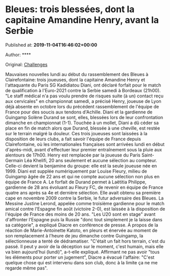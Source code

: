 
# Bleues: trois blessées, dont la capitaine Amandine Henry, avant la Serbie

Published at: **2019-11-04T16:46:02+00:00**

Author: ****

Original: [Challenges](https://www.challenges.fr/sport/bleues-la-capitaine-amandine-henry-declare-a-son-tour-forfait-avant-la-serbie_683106)

Mauvaises nouvelles lundi au début du rassemblement des Bleues à Clairefontaine: trois joueuses, dont la capitaine Amandine Henry et l'attaquante du Paris SG Kadidiatou Diani, ont déclaré forfait pour le match de qualification à l'Euro-2021 contre la Serbie samedi à Bordeaux (21h00).
"Le staff médical n'a pas voulu prendre de risques suite (à un) contact reçu aux cervicales" en championnat samedi, a précisé Henry, joueuse de Lyon déjà absente en octobre lors du précédent rassemblement de l'équipe de France pour des soucis aux tendons d'Achille.
Diani et la gardienne de Guingamp Solène Durand se sont, elles, blessées lors de leur confrontation dimanche en championnat (1-1). Touchée à un mollet, Diani a dû céder sa place en fin de match alors que Durand, blessée à une cheville, est restée sur le terrain malgré la douleur.
Ces trois joueuses sont laissées à la disposition de leurs clubs, a fait savoir l'équipe de France depuis Clairefontaine, où les internationales françaises sont arrivées lundi en début d'après-midi, avant d'effectuer leur premier entraînement sous la pluie aux alentours de 17h00.
Henry est remplacée par la joueuse du Paris Saint-Germain Léa Khelifi, 20 ans seulement et aucune sélection au compteur. Celle-ci devient la benjamine du groupe: elle est la seule joueuse née en 1999.
Diani est supplée numériquement par Louise Fleury, milieu de Guingamp âgée de 22 ans et qui ne compte aucune sélection non plus en équipe de France A.
Le forfait de Durand permet à Laëtitia Philippe, gardienne de 28 ans évoluant au Fleury FC, de revenir en équipe de France quatre ans après sa 4e et dernière sélection. Elle avait obtenu sa première cape en novembre 2009 contre la Serbie, le futur adversaire des Bleues.
La Messine Justine Lerond, appelée comme troisième gardienne pour le match amical contre l'Espagne fin août (victoire 2-0), est laissée à la disposition de l'équipe de France des moins de 20 ans.
"Les U20 sont en stage" avant d'affronter l'Espagne puis la Russie "donc tout simplement je la laisse dans sa catégorie", a expliqué Diacre en conférence de presse.
A propos de la réaction de Marie-Antoinette Katoto, en pleurs et énervée au moment de son remplacement à l'heure de jeu dimanche contre Guingamp, la sélectionneuse a tenté de dédramatiser.
"C'était un fait hors terrain, c'est du passé. Il peut y avoir de la déception sur le moment, c'est humain, mais elle va bien aujourd'hui (lundi)", a-t-elle expliqué.
Affirmant ne pas avoir "tous les éléments pour porter un jugement", Diacre a évacué l'affaire: "C'est quelque chose qui est intervenu dans son club, donc à la limite ça ne me regarde même pas".
